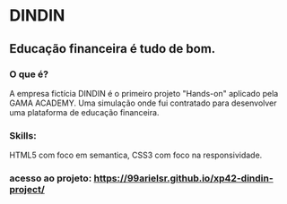 # DINDIN
## Educação financeira é tudo de bom.

### O que é?
A empresa fictícia DINDIN é o primeiro projeto "Hands-on" aplicado pela GAMA ACADEMY.
Uma simulação onde fui contratado para desenvolver uma plataforma de educação financeira.

### Skills:
HTML5 com foco em semantica, CSS3 com foco na responsividade.

### acesso ao projeto: https://99arielsr.github.io/xp42-dindin-project/
